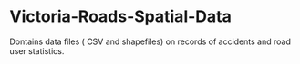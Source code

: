 # Victoria-Roads-Spatial-Data
Dontains data files ( CSV and shapefiles) on records of accidents and road user statistics.

